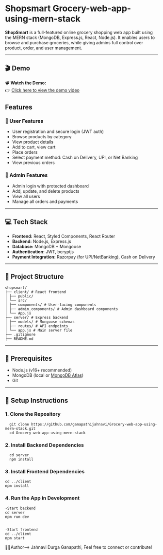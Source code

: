 # Shopsmart Grocery-web-app-using-mern-stack

**ShopSmart** is a full-featured online grocery shopping web app built using the MERN stack (MongoDB, Express.js, React, Node.js). It enables users to browse and purchase groceries, while giving admins full control over product, order, and user management.

---

## 🎬 Demo

📽 **Watch the Demo:**  
👉 [Click here to view the demo video](https://drive.google.com/file/d/1qYn32LyyFOldHh5VO0O_k39AUDzuvVr2/view)


##  Features

### 👤 User Features
- User registration and secure login (JWT auth)
- Browse products by category
- View product details
- Add to cart, view cart
- Place orders
- Select payment method: Cash on Delivery, UPI, or Net Banking
- View previous orders

### 🔐 Admin Features
- Admin login with protected dashboard
- Add, update, and delete products
- View all users
- Manage all orders and payments

---

## 💻 Tech Stack

- **Frontend:** React, Styled Components, React Router
- **Backend:** Node.js, Express.js
- **Database:** MongoDB + Mongoose
- **Authentication:** JWT, bcryptjs
- **Payment Integration:** Razorpay (for UPI/NetBanking), Cash on Delivery

---

## 📁 Project Structure
    shopsmart/
    ├── client/ # React frontend
    │ ├── public/
    │ └── src/
    │ ├── components/ # User-facing components
    │ ├── admin_components/ # Admin dashboard components
    │ └── App.js
    ├── server/ # Express backend
    │ ├── models/ # Mongoose schemas
    │ ├── routes/ # API endpoints
    │ └── app.js # Main server file
    ├── .gitignore
    ├── README.md


---

## 🧪 Prerequisites

- Node.js (v16+ recommended)
- MongoDB (local or [MongoDB Atlas](https://www.mongodb.com/cloud/atlas))
- Git

---

## 🔧 Setup Instructions

### 1. **Clone the Repository**
      git clone https://github.com/ganapathijahnavi/Grocery-web-app-using-mern-stack.git
      cd Grocery-web-app-using-mern-stack

### 2. **Install Backend Dependencies**
      cd server
      npm install
      
### 3. **Install Frontend Dependencies**
    cd ../client
    npm install
    
### 4. **Run the App in Development**
    -Start backend 
    cd server
    npm run dev

    
    -Start frontend
    cd ../client
    npm start



🙋‍♀️Author--> Jahnavi Durga Ganapathi, Feel free to connect or contribute!


